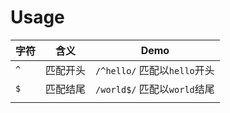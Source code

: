 # Usage

| 字符  | 含义   | Demo                    |
| --- | ---- | ----------------------- |
| `^` | 匹配开头 | `/^hello/` 匹配以`hello`开头 |
| `$` | 匹配结尾 | `/world$/` 匹配以`world`结尾 |
|     |      |                         |
